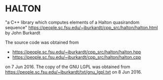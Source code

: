 HALTON
======

"a C++ library which computes elements of a Halton quasirandom sequence"
<https://people.sc.fsu.edu/~jburkardt/cpp_src/halton/halton.html>
by John Burkardt

The source code was obtained from

* https://people.sc.fsu.edu/~jburkardt/cpp_src/halton/halton.hpp
* https://people.sc.fsu.edu/~jburkardt/cpp_src/halton/halton.cpp

on 7 Jun 2016.  The copy of the GNU LGPL was obtained from
<https://people.sc.fsu.edu/~jburkardt/txt/gnu_lgpl.txt> on 8 Jun 2016.
